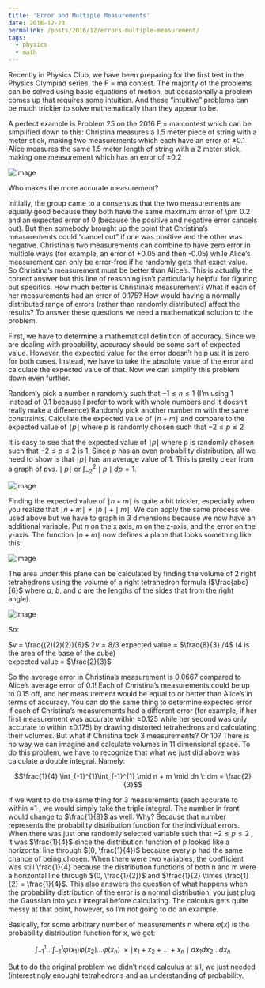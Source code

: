 ```yaml
---
title: 'Error and Multiple Measurements'
date: 2016-12-23
permalink: /posts/2016/12/errors-multiple-measurement/
tags:
  - physics
  - math
---
```


Recently in Physics Club, we have been preparing for the first test in the Physics Olympiad series, the F = ma contest. The majority of the problems can be solved using basic equations of motion, but occasionally a problem comes up that requires some intuition. And these “intuitive” problems can be much trickier to solve mathematically than they appear to be.

A perfect example is Problem 25 on the 2016 F = ma contest which can be simplified down to this:
Christina measures a 1.5 meter piece of string with a meter stick, making two measurements which each have an error of  $\pm  0.1$
Alice measures the same 1.5 meter length of string with a 2 meter stick, making one measurement which has an error of  $\pm  0.2$

![image](https://github.com/user-attachments/assets/36628081-e8f0-4083-925b-bc9455f659c7)

Who makes the more accurate measurement?

Initially, the group came to a consensus that the two measurements are equally good because they both have the same maximum error of \pm 0.2 and an expected error of 0 (because the positive and negative error cancels out). But then somebody brought up the point that Christina’s measurements could “cancel out” if one was positive and the other was negative. Christina’s two measurements can combine to have zero error in multiple ways (for example, an error of +0.05 and then -0.05) while Alice’s measurement can only be error-free if he randomly gets that exact value. So Christina’s measurement must be better than Alice’s. This is actually the correct answer but this line of reasoning isn’t particularly helpful for figuring out specifics. How much better is Christina’s measurement? What if each of her measurements had an error of 0.175? How would having a normally distributed range of errors (rather than randomly distributed) affect the results? To answer these questions we need a mathematical solution to the problem.

First, we have to determine a mathematical definition of accuracy. Since we are dealing with probability, accuracy should be some sort of expected value. However, the expected value for the error doesn’t help us: it is zero for both cases. Instead, we have to take the absolute value of the error and calculate the expected value of that. Now we can simplify this problem down even further.

Randomly pick a number  n  randomly such that  $-1 \leq n \leq 1$  (I’m using 1 instead of 0.1 because I prefer to work with whole numbers and it doesn’t really make a difference)
Randomly pick another number m with the same constraints.
Calculate the expected value of $\mid n + m \mid$  and compare to the expected value of $\mid p \mid$  where $p$ is randomly chosen such that  $-2 \leq p \leq 2$ 

It is easy to see that the expected value of $\mid p \mid$  where p is randomly chosen such that  $-2 \leq p \leq 2$  is 1. Since  $p$  has an even probability distribution, all we need to show is that $\mid p \mid$  has an average value of 1. This is pretty clear from a graph of $p vs. \mid p \mid$  or  $\int_{-2}^{2} \mid p \mid dp = 1$.

![image](https://github.com/user-attachments/assets/50f32365-a839-40f6-9ad8-f29bbfc36239)


Finding the expected value of $\mid n + m \mid$  is quite a bit trickier, especially when you realize that $\mid n + m \mid \neq \mid n \mid + \mid m \mid$. We can apply the same process we used above but we have to graph in 3 dimensions because we now have an additional variable. Put $n$ on the x axis, $m$ on the z-axis, and the error on the y-axis. The function $\mid n + m \mid$ now defines a plane that looks something like this:

![image](https://github.com/user-attachments/assets/59785632-6db4-4919-b5d3-f005085ba4a5)


The area under this plane can be calculated by finding the volume of 2 right tetrahedrons using the volume of a right tetrahedron formula ($\frac{abc}{6}$  where $a$, $b$, and $c$ are the lengths of the sides that from the right angle).

![image](https://github.com/user-attachments/assets/d9017628-7b4f-4cb2-a705-f63ab534e667)

So:  

 $v = \frac{(2)(2)(2)}{6}$
$2v = 8/3$
 expected value = $\frac{8}{3} /4$  (4 is the area of the base of the cube)  
 expected value = $\frac{2}{3}$

So the average error in Christina’s measurement is 0.0667 compared to Alice’s average error of 0.1! Each of Christina’s measurements could be up to 0.15 off, and her measurement would be equal to or better than Alice’s in terms of accuracy. You can do the same thing to determine expected error if each of Christina’s measurements had a different error (for example, if her first measurement was accurate within $\pm 0.125$ while her second was only accurate to within $\pm 0.175$) by drawing distorted tetrahedrons and calculating their volumes. But what if Christina took 3 measurements? Or 10? There is no way we can imagine and calculate volumes in 11 dimensional space. To do this problem, we have to recognize that what we just did above was calculate a double integral.
Namely:

$$\frac{1}{4} \int_{-1}^{1}\int_{-1}^{1} \mid n + m \mid dn \: dm = \frac{2}{3}$$

If we want to do the same thing for 3 measurements (each accurate to within  $\pm 1$ , we would simply take the triple integral. The number in front would change to  $\frac{1}{8}$  as well. Why? Because that number represents the probability distribution function for the individual errors. When there was just one randomly selected variable such that  $-2 \leq p \leq 2$ , it was  $\frac{1}{4}$  since the distribution function of p looked like a horizontal line through $(0,  \frac{1}{4})$  because every  p  had the same chance of being chosen. When there were two variables, the coefficient was still  \frac{1}{4}  because the distribution functions of both n and m were a horizontal line through $(0,  \frac{1}{2})$ and  $\frac{1}{2} \times \frac{1}{2} = \frac{1}{4}$. This also answers the question of what happens when the probability distribution of the error is a normal distribution, you just plug the Gaussian into your integral before calculating. The calculus gets quite messy at that point, however, so I’m not going to do an example.

Basically, for some arbitrary number of measurements  n  where  $\varphi(x)$  is the probability distribution function for x, we get:

 $$\int_{-1}^{1} \dots \int_{-1}^{1} \varphi(x_1)\varphi(x_2)\dots \varphi(x_n)\:\times\mid x_1 + x_2 + \dots + x_n \mid dx_1 dx_2 \dots dx_n$$

But to do the original problem we didn’t need calculus at all, we just needed (interestingly enough) tetrahedrons and an understanding of probability.

